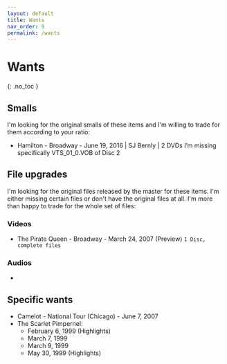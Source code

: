 ```yaml
---
layout: default
title: Wants
nav_order: 9
permalink: /wants
---
```


# Wants
{: .no_toc }

## Smalls

I'm looking for the original smalls of these items and I'm willing to trade for them according to your ratio:

- Hamilton - Broadway - June 19, 2016 | SJ Bernly | 2 DVDs
 I’m missing specifically VTS_01_0.VOB of Disc 2

## File upgrades

I'm looking for the original files released by the master for these items. I'm either missing certain files or don't have the original files at all. I'm more than happy to trade for the whole set of files:

### Videos

- The Pirate Queen - Broadway - March 24, 2007 (Preview) `1 Disc, complete files`

### Audios

- 

## Specific wants

- Camelot - National Tour (Chicago) - June 7, 2007
- The Scarlet Pimpernel: 
    - February 6, 1999 (Highlights)
    - March 7, 1999
    - March 9, 1999
    - May 30, 1999 (Highlights)
